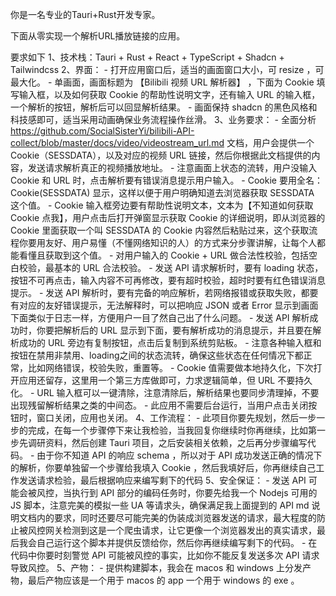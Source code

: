 
你是一名专业的Tauri+Rust开发专家。

下面从零实现一个解析URL播放链接的应用。

要求如下
1、技术栈：Tauri + Rust + React + TypeScript + Shadcn + Tailwindcss
2、界面：
    - 打开应用窗口后，适当的画面窗口大小，可 resize ，可最大化。
    - 单画面，画面标题为 【Bilibili 视频 URL 解析器】 ，下面为 Cookie 填写输入框，以及如何获取 Cookie 的帮助性说明文字，还有输入 URL 的输入框，一个解析的按钮，解析后可以回显解析结果。
    - 画面保持 shadcn 的黑色风格和科技感即可，适当采用动画确保业务流程操作丝滑。
3、业务要求：
    - 全面分析 https://github.com/SocialSisterYi/bilibili-API-collect/blob/master/docs/video/videostream_url.md 文档，用户会提供一个 Cookie（SESSDATA），以及对应的视频 URL 链接，然后你根据此文档提供的内容，发送请求解析真正的视频播放地址。
    - 注意画面上状态的流转，用户没输入 Cookie 和 URL 时，点击解析要有错误消息提示用户输入。
    - Cookie 要用全名：Cookie(SESSDATA) 显示，这样以便于用户明确知道去浏览器获取 SESSDATA 这个值。
    - Cookie 输入框旁边要有帮助性说明文本，文本为【不知道如何获取 Cookie 点我】，用户点击后打开弹窗显示获取 Cookie 的详细说明，即从浏览器的 Cookie 里面获取一个叫 SESSDATA 的 Cookie 内容然后粘贴过来，这个获取流程你要用友好、用户易懂（不懂网络知识的人）的方式来分步骤讲解，让每个人都能看懂且获取到这个值。
    - 对用户输入的 Cookie + URL 做合法性校验，包括空白校验，最基本的 URL 合法校验。
    - 发送 API 请求解析时，要有 loading 状态，按钮不可再点击，输入内容不可再修改，要有超时校验，超时时要有红色错误消息提示。
    - 发送 API 解析时，要有完备的响应解析，若网络报错或获取失败，都要有对应的友好错误提示，无法解释时，可以把响应 JSON 或者 Error 显示到画面下面类似于日志一样，方便用户一目了然自己出了什么问题。
    - 发送 API 解析成功时，你要把解析后的 URL 显示到下面，要有解析成功的消息提示，并且要在解析成功的 URL 旁边有复制按钮，点击后复制到系统剪贴板。
    - 注意各种输入框和按钮在禁用非禁用、loading之间的状态流转，确保这些状态在任何情况下都正常，比如网络错误，校验失败，重置等。
    - Cookie 值需要做本地持久化，下次打开应用还留存，这里用一个第三方库做即可，力求逻辑简单，但 URL 不要持久化。
    - URL 输入框可以一键清除，注意清除后，解析结果也要同步清理掉，不要出现残留解析结果之类的中间态。
    - 此应用不需要后台运行，当用户点击关闭按钮时，窗口关闭，应用也关闭。
4、工作流程：
    - 此项目你要先规划，然后一步一步的完成，在每一个步骤停下来让我检验，当我回复你继续时你再继续，比如第一步先调研资料，然后创建 Tauri 项目，之后安装相关依赖，之后再分步骤编写代码。
    - 由于你不知道 API 的响应 schema ，所以对于 API 成功发送正确的情况下的解析，你要单独留一个步骤给我填入 Cookie ，然后我填好后，你再继续自己工作发送请求检验，最后根据响应来编写剩下的代码
5、安全保证：
    - 发送 API 可能会被风控，当执行到 API 部分的编码任务时，你要先给我一个 Nodejs 可用的 JS 脚本，注意完美的模拟一些 UA 等请求头，确保满足我上面提到的 API md 说明文档内的要求，同时还要尽可能完美的伪装成浏览器发送的请求，最大程度的防止被风控网关检测到这是一个爬虫请求，让它更像一个浏览器发出的真实请求，最后我会自己运行这个脚本并提供反馈给你，然后你再继续编写剩下的代码。
    - 在代码中你要时刻警觉 API 可能被风控的事实，比如你不能反复发送多次 API 请求导致风控。
5、产物：
    - 提供构建脚本，我会在 macos 和 windows 上分发产物，最后产物应该是一个用于 macos 的 app 一个用于 windows 的 exe 。
